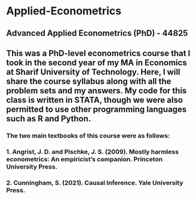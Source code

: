 # Applied-Econometrics

## Advanced Applied Econometrics (PhD) - 44825
## This was a PhD-level econometrics course that I took in the second year of my MA in Economics at Sharif University of Technology. Here, I will share the course syllabus along with all the problem sets and my answers. My code for this class is written in STATA, though we were also permitted to use other programming languages such as R and Python.
### The two main textbooks of this course were as follows: 
### 1. Angrist, J. D. and Pischke, J. S. (2009). Mostly harmless econometrics: An empiricist’s companion. Princeton University Press.
### 2. Cunningham, S. (2021). Causal Inference. Yale University Press.
